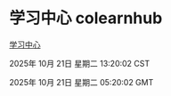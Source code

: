 # 学习中心 colearnhub
[学习中心](http://59.174.9.160:56308/colearnhub/)

2025年 10月 21日 星期二 13:20:02 CST

2025年 10月 21日 星期二 05:20:02 GMT
